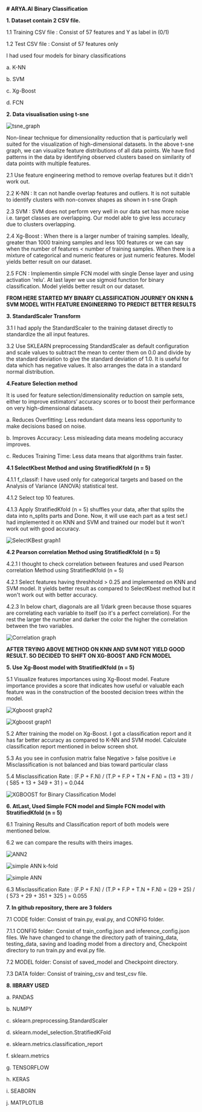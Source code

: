 **# ARYA.AI**
**Binary Classification**

**1. Dataset contain 2 CSV file.**

1.1 Training CSV file : Consist of 57 features and Y as label in (0/1)

1.2 Test CSV file : Consist of 57 features only 

I had used four models for binary classifications 

a. K-NN

b. SVM

c. Xg-Boost

d. FCN

**2. Data visualisation using t-sne**

![tsne_graph](https://user-images.githubusercontent.com/60669591/122646518-2c37d980-d13d-11eb-91f9-bfb8ba22a916.png)

Non-linear technique for dimensionality reduction that is particularly well suited for the visualization of high-dimensional datasets. In the above t-sne graph, we can visualize feature distributions of all data points. We have find patterns in the data by identifying observed clusters based on similarity of data points with multiple features.

2.1 Use feature engineering method to remove overlap features but it didn't work out.

2.2 K-NN : It can not handle overlap features and outliers. It is not suitable to identify clusters with non-convex shapes as shown in t-sne Graph

2.3 SVM :  SVM does not perform very well in our data set has more noise i.e. target classes are overlapping. Our model able to give less accuracy due to clusters overlapping.

2.4 Xg-Boost : When there is a larger number of training samples. Ideally, greater than 1000 training samples and less 100 features or we can say when the number of features <       number of training samples. When there is a mixture of categorical and numeric features or just numeric features. Model yields better result on our dataset.

2.5 FCN : Implementin simple FCN model with single Dense layer and using activation 'relu'. At last layer we use sigmoid function for binary classification. Model yields better     result on our dataset.

**FROM HERE STARTED MY BINARY CLASSIFICATION JOURNEY ON KNN & SVM MODEL WITH FEATURE ENGINEERING TO PREDICT BETTER RESULTS**

**3. StandardScaler Transform**

3.1 I had apply the StandardScaler to the training dataset directly to standardize the all input features.

3.2 Use SKLEARN preprocessing StandardScaler as default configuration and scale values to subtract the mean to center them on 0.0 and divide by the standard deviation to give       the standard deviation of 1.0. It is useful for data which has negative values. It also arranges the data in a standard normal distribution.


**4.Feature Selection method**

It is used for feature selection/dimensionality reduction on sample sets, either to improve estimators’ accuracy scores or to boost their performance on very high-dimensional datasets.

a. Reduces Overfitting: Less redundant data means less opportunity to make decisions based on noise.

b. Improves Accuracy: Less misleading data means modeling accuracy improves.

c. Reduces Training Time: Less data means that algorithms train faster.

**4.1 SelectKbest Method and using StratifiedKfold (n = 5)**

4.1.1 f_classif: I have used only for categorical targets and based on the Analysis of Variance (ANOVA) statistical test.

4.1.2 Select top 10 features.  

4.1.3 Apply StratifiedKfold (n = 5) shuffles your data, after that splits the data into n_splits parts and Done. Now, it will use each part as a test set.I had implemented it on       KNN and SVM and trained our model but it won't work out with good accuracy.

![SelectKBest graph1](https://user-images.githubusercontent.com/60669591/122656566-498a9900-d179-11eb-962d-34fda3588cd7.png)

**4.2 Pearson correlation Method using StratifiedKfold (n = 5)**

4.2.1 I thought to check correlation between features and used Pearson correlation Method using StratifiedKfold (n = 5)

4.2.1 Select features having threshhold > 0.25 and implemented on KNN and SVM model. It yields better result as compared to SelectKbest method but it won't work out with         better accuracy.

4.2.3 In below chart, diagonals are all 1/dark green because those squares are correlating each variable to itself (so it's a perfect correlation). For the rest the larger the         number and darker the color the higher the correlation between the two variables.

![Correlation graph](https://user-images.githubusercontent.com/60669591/122647217-bb92bc00-d140-11eb-93eb-2f0227d04cc4.png)


**AFTER TRYING ABOVE METHOD ON KNN AND SVM NOT YIELD GOOD RESULT. SO DECIDED TO SHIFT ON XG-BOOST AND FCN MODEL**

**5. Use Xg-Boost model with StratifiedKfold (n = 5)**

5.1 Visualize features importances using Xg-Boost model. Feature importance provides a score that indicates how useful or valuable each feature was in the construction of the       boosted decision trees within the model.

![Xgboost graph2](https://user-images.githubusercontent.com/60669591/122656541-23fd8f80-d179-11eb-8157-8d1026d19f70.png)

![Xgboost graph1](https://user-images.githubusercontent.com/60669591/122647477-1547b600-d142-11eb-9636-93aea4296950.png)

5.2 After training the model on Xg-Boost. I got a classification report and it has far better accuracy as compared to K-NN and SVM model. Calculate classification report mentioned in below screen shot. 

5.3 As you see in confusion matrix false Negative > false positive i.e Misclassification is not balanced and bias toward particular class

5.4 Misclassification Rate : (F.P + F.N) / (T.P + F.P + T.N + F.N) = (13 + 31) / ( 585 + 13 + 349 + 31 ) = 0.044

![XGBOOST for Binary Classification Model](https://user-images.githubusercontent.com/60669591/122647623-a28b0a80-d142-11eb-82fd-b3cc302fefc2.jpg)


**6. AtLast, Used Simple FCN model and Simple FCN model  with StratifiedKfold (n = 5)**

6.1 Training Results and Classification report of both models were mentioned below.

6.2 we can compare the results with theirs images.

![ANN2](https://user-images.githubusercontent.com/60669591/122647924-4d4ff880-d144-11eb-9017-1453dc55da8a.jpg)

![simple ANN k-fold](https://user-images.githubusercontent.com/60669591/122647730-470d4c80-d143-11eb-94a6-91691f5d1c44.jpg)

![simple ANN](https://user-images.githubusercontent.com/60669591/122647733-4aa0d380-d143-11eb-900c-372576d7aad8.jpg)

6.3 Misclassification Rate : (F.P + F.N) / (T.P + F.P + T.N + F.N) = (29 + 25) / ( 573 + 29 + 351 + 325 ) = 0.055

**7. In github repository, there are 3 folders**

7.1 CODE folder: Consist of train.py, eval.py, and CONFIG folder.

7.1.1 CONFIG folder: Consist of train_config.json and inference_config.json files. We have changed to change the directory path of training_data, testing_data, saving and loading model from a directory and, Checkpoint directory to run train.py and eval.py file.

7.2 MODEL folder: Consist of saved_model and Checkpoint directory.

7.3 DATA folder: Consist of training_csv and test_csv file.


**8. lIBRARY USED**

a. PANDAS

b. NUMPY

c. sklearn.preprocessing.StandardScaler

d. sklearn.model_selection.StratifiedKFold

e. sklearn.metrics.classification_report

f. sklearn.metrics

g. TENSORFLOW

h. KERAS

i. SEABORN

j. MATPLOTLIB


 

